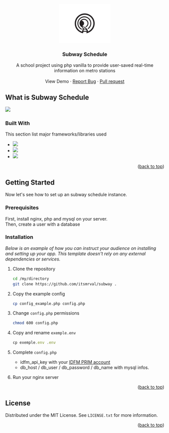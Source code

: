 <br />
<div id="readme-top" align="center">
  <a href="https://github.com/itsmrval/subway">
    <img src="https://raw.githubusercontent.com/itsmrval/subway/main/assets/logo/dark.png" alt="Logo" width="164">
  </a>

  <h3 align="center">Subway Schedule</h3>

  <p align="center">
    A school project using php vanilla to provide user-saved real-time information on metro stations
    <br />
    <br />
    View Demo
    ·
    <a href="https://github.com/itsmrval/subway/issues">Report Bug</a>
    ·
    <a href="https://github.com/itsmrval/subway/pulls">Pull request</a>
  </p>
</div>


## What is Subway Schedule

<img src="https://i.imgur.com/ZjLkOIR.png" width="500px">



### Built With

This section list major frameworks/libraries used

* ![](https://img.shields.io/badge/php-20232A?style=for-the-badge&logo=php)
* ![](https://img.shields.io/badge/SqLite-20232A?style=for-the-badge&logo=mysql)
* ![](https://img.shields.io/badge/Bootstrap-20232A?style=for-the-badge&logo=bootstrap)

<p align="right">(<a href="#readme-top">back to top</a>)</p>



## Getting Started

Now let's see how to set up an subway schedule instance.
### Prerequisites

First, install nginx, php and mysql on your server.<br>
Then, create a user with a database 


### Installation

_Below is an example of how you can instruct your audience on installing and setting up your app. This template doesn't rely on any external dependencies or services._

1. Clone the repository
   ```sh
   cd /my/directory
   git clone https://github.com/itsmrval/subway .
   ```
2. Copy the example config
   ```sh
   cp config_example.php config.php
   ```
3. Change `config.php` permissions
   ```sh
   chmod 600 config.php
   ```
4. Copy and rename `exemple.env`
   ```js
   cp exemple.env .env
   ```
 5. Complete `config.php`
	* idfm_api_key with your [IDFM PRIM account](https://prim.iledefrance-mobilites.fr)
	* db_host / db_user / db_password / db_name with mysql infos.
	
6. Run your nginx server
  
<p align="right">(<a href="#readme-top">back to top</a>)</p>





<!-- LICENSE -->
## License

Distributed under the MIT License. See `LICENSE.txt` for more information.

<p align="right">(<a href="#readme-top">back to top</a>)</p>
